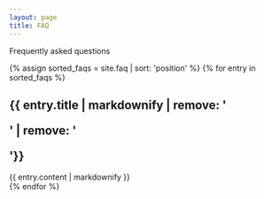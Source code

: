 ```yaml
---
layout: page
title: FAQ
---
```


Frequently asked questions

{% assign sorted_faqs = site.faq | sort: 'position' %}
{% for entry in sorted_faqs %}
<section id="{{ entry.sectionName }}">
<div class="entry-heading"><h2>{{ entry.title | markdownify | remove: '<p>' | remove: '</p>'}}</h2></div>
{{ entry.content | markdownify }}
</section>
{% endfor %}